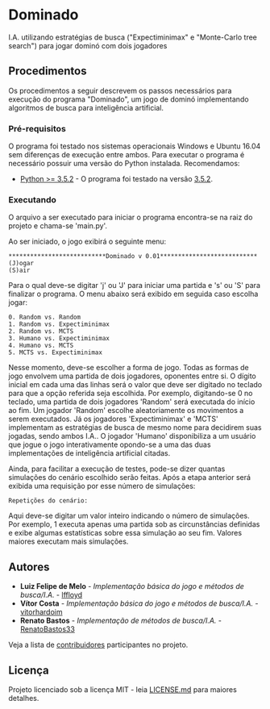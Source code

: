 # Dominado
I.A. utilizando estratégias de busca ("Expectiminimax" e "Monte-Carlo tree search") para jogar dominó com dois jogadores

## Procedimentos

Os procedimentos a seguir descrevem os passos necessários para execução do programa "Dominado", um jogo de dominó implementando algoritmos de busca para inteligência artificial.

### Pré-requisitos

O programa foi testado nos sistemas operacionais Windows e Ubuntu 16.04 sem diferenças de execução entre ambos.
Para executar o programa é necessário possuir uma versão do Python instalada. Recomendamos:

* [Python >= 3.5.2](https://www.python.org/downloads/) - O programa foi testado na versão [3.5.2](https://www.python.org/downloads/release/python-352/).

### Executando

O arquivo a ser executado para iniciar o programa encontra-se na raiz do projeto e chama-se 'main.py'.

Ao ser iniciado, o jogo exibirá o seguinte menu:

```
***************************Dominado v 0.01***************************
(J)ogar
(S)air
```

Para o qual deve-se digitar 'j' ou 'J' para iniciar uma partida e 's' ou 'S' para finalizar o programa. O menu abaixo será exibido em seguida caso escolha jogar:

```
0. Random vs. Random
1. Random vs. Expectiminimax
2. Random vs. MCTS
3. Humano vs. Expectiminimax
4. Humano vs. MCTS
5. MCTS vs. Expectiminimax
```
Nesse momento, deve-se escolher a forma de jogo. Todas as formas de jogo envolvem uma partida de dois jogadores, oponentes entre si. O dígito inicial em cada uma das linhas será o valor que deve ser digitado no teclado para que a opção referida seja escolhida.
Por exemplo, digitando-se 0 no teclado, uma partida de dois jogadores 'Random' será executada do início ao fim. Um jogador 'Random' escolhe aleatoriamente os movimentos a serem executados. Já os jogadores 'Expectiminimax' e 'MCTS' implementam as estratégias de busca de mesmo nome para decidirem suas jogadas, sendo ambos I.A.. O jogador 'Humano' disponibiliza a um usuário que jogue o jogo interativamente opondo-se a uma das duas implementações de inteligência artificial citadas.

Ainda, para facilitar a execução de testes, pode-se dizer quantas simulações do cenário escolhido serão feitas. Após a etapa anterior será exibida uma requisição por esse número de simulações:

```
Repetições do cenário:
```

Aqui deve-se digitar um valor inteiro indicando o número de simulações. Por exemplo, 1 executa apenas uma partida sob as circunstâncias definidas e exibe algumas estatísticas sobre essa simulação ao seu fim. Valores maiores executam mais simulações.

## Autores

* **Luiz Felipe de Melo** - *Implementação básica do jogo e métodos de busca/I.A.* - [lffloyd](https://github.com/lffloyd)
* **Vítor Costa** - *Implementação básica do jogo e métodos de busca/I.A.* - [vitorhardoim](https://github.com/vitorhardoim)
* **Renato Bastos** - *Implementação de métodos de busca/I.A.* - [RenatoBastos33](https://github.com/RenatoBastos33)

Veja a lista de [contribuidores](https://github.com/lffloyd/Dominado/contributors) participantes no projeto.

## Licença

Projeto licenciado sob a licença MIT - leia [LICENSE.md](https://github.com/lffloyd/Dominado/blob/rev0.1/LICENSE) para maiores detalhes.

